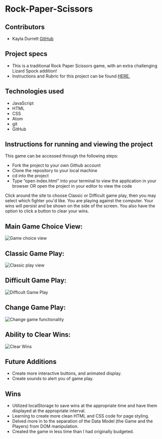 # Rock-Paper-Scissors

## Contributors 

  - Kayla Durrett [GitHub](https://github.com/krdurrett)
  
## Project specs

  - This is a traditional Rock Paper Scissors game, with an extra challenging Lizard Spock addition! 
  - Instructions and Rubric for this project can be found [HERE.](https://frontend.turing.edu/projects/module-1/rock-paper-scissors-solo.html)

## Technologies used

  - JavaScript 
  - HTML
  - CSS
  - Atom
  - git
  - GitHub

## Instructions for running and viewing the project


  This game can be accessed through the following steps:

   - Fork the project to your own Github account
   - Clone the repository to your local machine
   - cd into the project
   - Type “open index.html” into your terminal to view the application in your browser OR open the project in your editor to view the code
    
  Click around the site to choose Classic or Difficult game play, then you may select which fighter you'd like. You are playing against the computer. Your wins     will persist and be shown on the side of the screen. You also have the option to click a button to clear your wins.
  
  
## Main Game Choice View:

![Game choice view](https://media.giphy.com/media/BdXk4vi53eU6IE2kl8/giphy.gif)

## Classic Game Play:

![Classic play view](https://media.giphy.com/media/70sWeQUw8tts5nK5rq/giphy.gif)

## Difficult Game Play:

![Difficult Game Play](https://media.giphy.com/media/Yf8VnIrngDe5HxJ9X8/giphy.gif)

## Change Game Play:

![Change game functionality](https://media.giphy.com/media/V6QXx5c8wo6Hvsresx/giphy.gif)

## Ability to Clear Wins:

![Clear Wins](https://media.giphy.com/media/CUsu70PFDSTj34cTF7/giphy.gif)

## Future Additions

 - Create more interactive buttons, and animated display.
 - Create sounds to alert you of game play.

## Wins 

- Utilized localStorage to save wins at the appropriate time and have them displayed at the appropriate interval.
- Learning to create more clean HTML and CSS code for page styling.
- Delved more in to the separation of the Data Model (the Game and the Players) from DOM manipulation.
- Created the game in less time than I had originally budgeted. 

